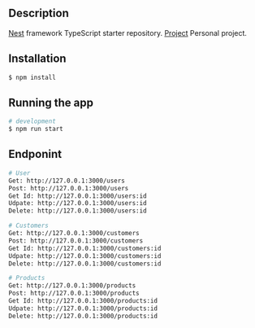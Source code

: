 ## Description

[Nest](https://github.com/nestjs/nest) framework TypeScript starter repository.
[Project](https://github.com/EdsonQuispeFuertes/API_NestJS) Personal project.

## Installation

```bash
$ npm install
```

## Running the app

```bash
# development
$ npm run start
```

## Endponint

```bash
# User
Get: http://127.0.0.1:3000/users
Post: http://127.0.0.1:3000/users
Get Id: http://127.0.0.1:3000/users:id
Udpate: http://127.0.0.1:3000/users:id
Delete: http://127.0.0.1:3000/users:id
```

```bash
# Customers
Get: http://127.0.0.1:3000/customers
Post: http://127.0.0.1:3000/customers
Get Id: http://127.0.0.1:3000/customers:id
Udpate: http://127.0.0.1:3000/customers:id
Delete: http://127.0.0.1:3000/customers:id
```

```bash
# Products
Get: http://127.0.0.1:3000/products
Post: http://127.0.0.1:3000/products
Get Id: http://127.0.0.1:3000/products:id
Udpate: http://127.0.0.1:3000/products:id
Delete: http://127.0.0.1:3000/products:id
```
